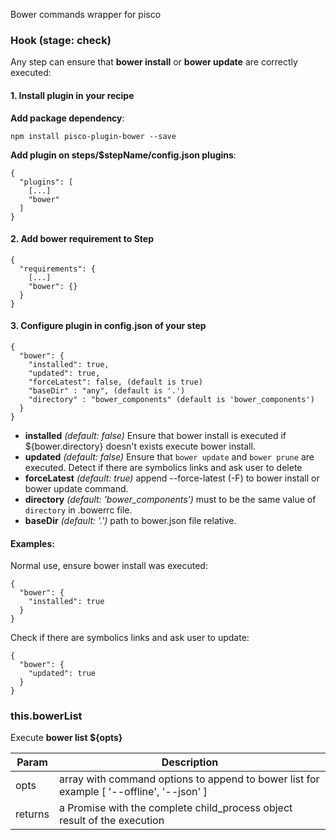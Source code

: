 Bower commands wrapper for pisco

### Hook (stage: check)

Any step can ensure that **bower install** or **bower update** are correctly executed:

#### 1. Install plugin in your recipe 
 
 **Add package dependency**:
 
    npm install pisco-plugin-bower --save
 
 **Add plugin on steps/$stepName/config.json plugins**:
 
```
{
  "plugins": [
    [...]
    "bower" 
  ]
}
```

#### 2. Add bower requirement to Step

```
{
  "requirements": {
    [...]
    "bower": {}
  }
}
```


#### 3. Configure plugin in config.json of your step


```
{
  "bower": {
    "installed": true,
    "updated": true,
    "forceLatest": false, (default is true)
    "baseDir" : "any", (default is '.') 
    "directory" : "bower_components" (default is 'bower_components')
  }
}
```

  - **installed** _(default: false)_ Ensure that bower install is executed if ${bower.directory} doesn't exists execute bower install.
  - **updated** _(default: false)_ Ensure that `bower update` and `bower prune` are executed. Detect if there are symbolics links and ask user to delete 
  - **forceLatest** _(default: true)_ append --force-latest (-F) to bower install or bower update command.
  - **directory** _(default: 'bower_components')_ must to be the same value of `directory` in .bowerrc file.
  - **baseDir** _(default: '.')_ path to bower.json file relative.
  
#### Examples:
 
Normal use, ensure bower install was executed:

```
{
  "bower": {
    "installed": true
  }
}
```

Check if there are symbolics links and ask user to update:

```
{
  "bower": {
    "updated": true
  }
}
```

### this.bowerList

Execute **bower list ${opts}**

| Param | Description |
| --- | --- |
| opts | array with command options to append to bower list for example [ '--offline', '--json' ]  |
| returns | a Promise with the complete child_process object result of the execution |

